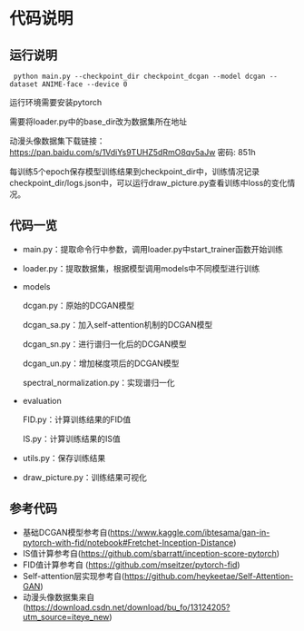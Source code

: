 # 代码说明

## 运行说明
` python main.py --checkpoint_dir checkpoint_dcgan --model dcgan --dataset ANIME-face --device 0`

运行环境需要安装pytorch

需要将loader.py中的base_dir改为数据集所在地址

动漫头像数据集下载链接：https://pan.baidu.com/s/1VdiYs9TUHZ5dRmO8qv5aJw 密码: 851h

每训练5个epoch保存模型训练结果到checkpoint_dir中，训练情况记录checkpoint_dir/logs.json中，可以运行draw_picture.py查看训练中loss的变化情况。

## 代码一览
- main.py：提取命令行中参数，调用loader.py中start_trainer函数开始训练

- loader.py：提取数据集，根据模型调用models中不同模型进行训练

- models

  dcgan.py：原始的DCGAN模型

  dcgan_sa.py：加入self-attention机制的DCGAN模型

  dcgan_sn.py：进行谱归一化后的DCGAN模型

  dcgan_un.py：增加梯度项后的DCGAN模型

  spectral_normalization.py：实现谱归一化

- evaluation

  FID.py：计算训练结果的FID值

  IS.py：计算训练结果的IS值

- utils.py：保存训练结果

- draw_picture.py：训练结果可视化

## 参考代码
- 基础DCGAN模型参考自(https://www.kaggle.com/ibtesama/gan-in-pytorch-with-fid/notebook#Fretchet-Inception-Distance) 
- IS值计算参考自(https://github.com/sbarratt/inception-score-pytorch)
- FID值计算参考自 (https://github.com/mseitzer/pytorch-fid)
- Self-attention层实现参考自(https://github.com/heykeetae/Self-Attention-GAN)
- 动漫头像数据集来自(https://download.csdn.net/download/bu_fo/13124205?utm_source=iteye_new)
